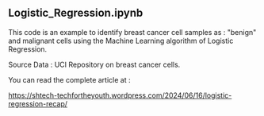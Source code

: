 **Logistic_Regression.ipynb**
-----------------------------------------------------------------------------------------

This code is an example to identify breast cancer cell samples as : "benign" and malignant cells using the Machine Learning algorithm of Logistic Regression. 

Source Data : UCI Repository on breast cancer cells. 

You can read the complete article at :

https://shtech-techfortheyouth.wordpress.com/2024/06/16/logistic-regression-recap/
